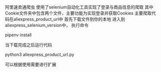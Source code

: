 阿里速卖通爬虫
使用了selenium自动化工具实现了登录与商品信息的爬取
其中Cookie文件夹中包含两个文件，主要功能为实现登录并获取Cookies
主要爬取代码在aliexpress_product_url中
首先下载文件到你的本地
进入到aliexpress_selenium_version中，
执行命令

pipenv install

当下载完成之后运行代码

python3 aliexpress_product_url.py

可以根据使用需要进行扩展

